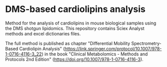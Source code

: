 # DMS-based cardiolipins analysis
Method for the analysis of cardiolipins in mouse biological samples using the DMS shotgun lipidomics. This repository contains Sciex Analyst methods and excel dictionaries files.  

The full method is published as chapter "Differential Mobility Spectrometry-Based Cardiolipin Analysis" (https://link.springer.com/protocol/10.1007/978-1-0716-4116-3_22) in the book "Clinical Metabolomics - Methods and Protocols 2nd Edition" (https://doi.org/10.1007/978-1-0716-4116-3).
